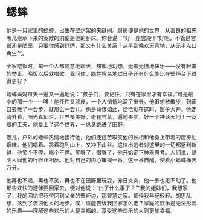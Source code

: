 # 蟋蟀

他是一只家里的蟋蟀，出生在壁炉架的夹缝间。厨房便是他的世界，从善良的祖先哪儿继承下来的宽敞的洞便是他的卧床。你会说：“好一座宫殿！”好吧，不管是宫殿还是陋室，只要你感到舒适，那又有什么关系？从早到晚欢天喜地，从无半点口角生气。 

全家吃饭时，每一个人都随意地聊天，甜蜜地幻想，无悔无憾地快乐——没有轻率的举止。晚饭以后就唱歌。我问你，隐姓埋名地过日子还有什么能比在壁炉台下过得更好？ 

蟋蟀妈妈每天一遍又一遍地说：“孩子们，要记住，只有在家里才有幸福。”可是最小的那一个——唉！他任性又顽皮，一个人悄悄地溜了出去。他很想散散步，到窗口去散了一会步，就那么一会儿。也是命该如此，恰恰就在这时，窗子大开。他定睛外看，阳光真灿烂，世界多美好，奇花异草，遍地果实，好一个神话天地！一眨眼的工夫，他爱上了这个世界，一纵身跳进了田野。 

哪儿，户外的蟋蟀热情地接待他，他们还挖苦取笑他的长相和他身上带着的厨房油烟味。他们唱着、跳着跑到山上，又冲下山谷。这位出逃者对这里的一切都感到新鲜，他笑个不停，唱个不停。笑够了，唱够了，他开始定下神来思考。人们说，聪明人同他的行径正相反。他对自己的内心审视一番。这一番自醒，使着小蟋蟀痛苦万分。 

他再也不唱，再也不笑，再也不在田野里玩耍，赤日炎炎，他一步也走不动了。他那些欢快的游伴要回家去，便对他说：“出了什么事了？”“我的姐妹们，我想家了，我的回忆把我带回到父亲的壁炉边，那智慧之家。都怪我年纪轻轻、胡思乱想，落到了流浪他乡的地步。唉！谁能告诉我回家怎么走？家庭的欢乐是无法形容的乐趣——理解这些欢乐的人是幸福的，享受这些欢乐的人则更加幸福。
 